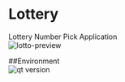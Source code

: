 # Lottery
Lottery Number Pick Application  
![lotto-preview](https://github.com/user-attachments/assets/47fad3a9-8681-4367-b124-31901e4e9e65)  

##Environment   
![qt version](https://github.com/user-attachments/assets/77176fc7-998b-41d6-bdd4-fdafe3563a23)  

